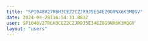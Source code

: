 ```yaml
---
title: "SP1048V27R6H3CEZ2CZJR9J5E34EZ0G9NX6K3MQGV"
date: 2024-08-28T16:54:31.883Z
user: SP1048V27R6H3CEZ2CZJR9J5E34EZ0G9NX6K3MQGV
layout: "users"
---
```

    